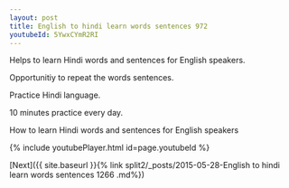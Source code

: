 ```yaml
---
layout: post
title: English to hindi learn words sentences 972 
youtubeId: 5YwxCYmR2RI
---
```

 
 
Helps to learn Hindi words and sentences for English speakers.

Opportunitiy to repeat the words sentences. 

Practice Hindi language. 
 
10 minutes practice every day. 
 
How to learn Hindi words and sentences for English speakers 
 
{% include youtubePlayer.html id=page.youtubeId %}
 
 
[Next]({{ site.baseurl }}{% link  split2/_posts/2015-05-28-English to hindi learn words sentences 1266 .md%})
 
